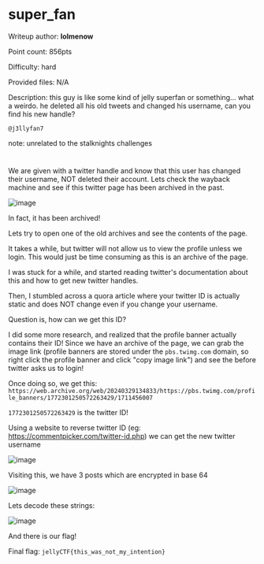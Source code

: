 # super_fan
Writeup author: **lolmenow**

Point count: 856pts

Difficulty: hard

Provided files: N/A

Description: this guy is like some kind of jelly superfan or something... what a weirdo. he deleted all his old tweets and changed his username, can you find his new handle?

`@j3llyfan7`

note: unrelated to the stalknights challenges
# 

We are given with a twitter handle and know that this user has changed their username, NOT deleted their account. Lets check the wayback machine and see if this twitter page has been archived in the past. 

![image](https://github.com/sa1181405/pbchocolate-private-writeups/assets/170969470/d1e65199-a21c-4c69-a1ea-01be83c2ada8)

In fact, it has been archived!

Lets try to open one of the old archives and see the contents of the page.

It takes a while, but twitter will not allow us to view the profile unless we login. This would just be time consuming as this is an archive of the page.

I was stuck for a while, and started reading twitter's documentation about this and how to get new twitter handles.

Then, I stumbled across a quora article where your twitter ID is actually static and does NOT change even if you change your username.

Question is, how can we get this ID?

I did some more research, and realized that the profile banner actually contains their ID! Since we have an archive of the page, we can grab the image link (profile banners are stored under the `pbs.twimg.com` domain, so right click the profile banner and click "copy image link") and see the before twitter asks us to login!

Once doing so, we get this: `https://web.archive.org/web/20240329134833/https://pbs.twimg.com/profile_banners/1772301250572263429/1711456007`

`1772301250572263429` is the twitter ID!

Using a website to reverse twitter ID (eg: https://commentpicker.com/twitter-id.php) we can get the new twitter username

![image](https://github.com/sa1181405/pbchocolate-private-writeups/assets/170969470/f1678b14-3bbb-4ca0-b5db-0bba62de69ef)

Visiting this, we have 3 posts which are encrypted in base 64

![image](https://github.com/sa1181405/pbchocolate-private-writeups/assets/170969470/0e5ca288-3e02-43a4-b65a-2680681d8c4a)

Lets decode these strings:

![image](https://github.com/sa1181405/pbchocolate-private-writeups/assets/170969470/f5b55ff9-61e9-4fbb-b435-f7e7112b8983)

And there is our flag!

Final flag: `jellyCTF{this_was_not_my_intention}`



